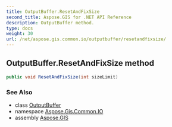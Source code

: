 ```yaml
---
title: OutputBuffer.ResetAndFixSize
second_title: Aspose.GIS for .NET API Reference
description: OutputBuffer method. 
type: docs
weight: 30
url: /net/aspose.gis.common.io/outputbuffer/resetandfixsize/
---
```

## OutputBuffer.ResetAndFixSize method

```csharp
public void ResetAndFixSize(int sizeLimit)
```

### See Also

* class [OutputBuffer](../)
* namespace [Aspose.Gis.Common.IO](../../outputbuffer/)
* assembly [Aspose.GIS](../../../)


